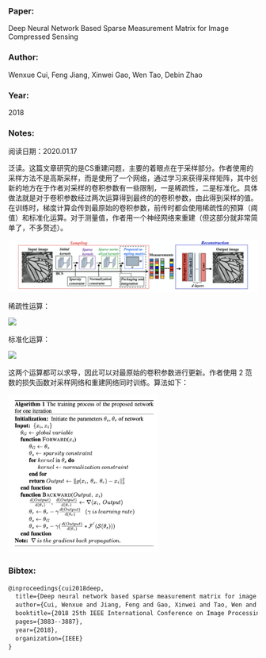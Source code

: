 ### Paper:

Deep Neural Network Based Sparse Measurement Matrix for Image Compressed Sensing

### Author:

Wenxue Cui, Feng Jiang, Xinwei Gao, Wen Tao, Debin Zhao

### Year:

2018

### Notes:

阅读日期：2020.01.17

泛读。这篇文章研究的是CS重建问题，主要的着眼点在于采样部分。作者使用的采样方法不是高斯采样，而是使用了一个网络，通过学习来获得采样矩阵，其中创新的地方在于作者对采样的卷积参数有一些限制，一是稀疏性，二是标准化。具体做法就是对于卷积参数经过两次运算得到最终的的卷积参数，由此得到采样的值。在训练时，梯度计算会传到最原始的卷积参数，前传时都会使用稀疏性的预算（阈值）和标准化运算。对于测量值，作者用一个神经网络来重建（但这部分就非常简单了，不多赘述）。

<img src="https://raw.githubusercontent.com/Theodore-PKU/pictures/master/%E6%88%AA%E5%B1%8F2020-01-17%E4%B8%8B%E5%8D%888.19.17.png"/>

稀疏性运算：

<img src="http://latex.codecogs.com/svg.latex? \mathcal{S}\left(a_{k, i}\right)=\left\{\begin{array}{ll}{0} & {\left|a_{k, i}\right| \leqslant \mu} \\{a_{k, i}} & {\left|a_{k, i}\right|>\mu}\end{array}\right." border="0"/>

标准化运算：

<img src="http://latex.codecogs.com/svg.latex? \mathcal{F}\left(s_{k, j}\right)=\frac{s_{k, j}}{\sqrt{\sum_{i=1}^{N_{B}} s_{k, i}^{2}}}, \quad j=1,2, \cdots, N_{B}" border="0"/>

这两个运算都可以求导，因此可以对最原始的卷积参数进行更新。作者使用 2 范数的损失函数对采样网络和重建网络同时训练。算法如下：

<img src="https://raw.githubusercontent.com/Theodore-PKU/pictures/master/%E6%88%AA%E5%B1%8F2020-01-17%E4%B8%8B%E5%8D%888.54.54.png" width="60%"/>

### Bibtex:

```latex
@inproceedings{cui2018deep,
  title={Deep neural network based sparse measurement matrix for image compressed sensing},
  author={Cui, Wenxue and Jiang, Feng and Gao, Xinwei and Tao, Wen and Zhao, Debin},
  booktitle={2018 25th IEEE International Conference on Image Processing (ICIP)},
  pages={3883--3887},
  year={2018},
  organization={IEEE}
}
```

